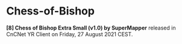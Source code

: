 # Chess-of-Bishop

**[8] Chess of Bishop Extra Small (v1.0) by SuperMapper**
released in CnCNet YR Client on Friday, ‎27 ‎August ‎2021 CEST.
